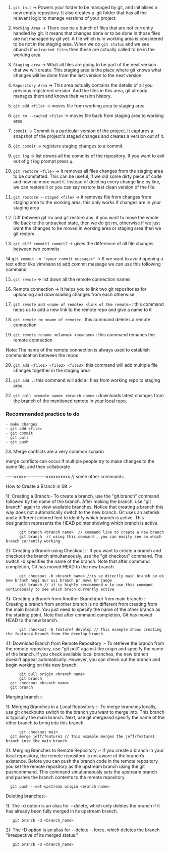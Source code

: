 1. `git init` -> Powers your folder to be managed by git, and initialises a new empty 
repository. It also creates a .git folder that has all the relevant logic to manage
versions of your project.


2. `Working Area` -> There can be a bunch of files that are not currently handled by git. 
It means that changes done or to be done in those files are not managed by git yet. A file 
which is in working area is considered to be not in the staging area. When we do `git status`
and we see abunch if `untracked files` then these are actually called to be in the working area.

3. `Staging area` -> What all files are going to be part of the next version that we will create.
This staging area is the place where git knows what changes will be done from the last version to
the next version.

4. `Repository Area` -> This area actually contains the details of all you previous registered version. 
And the files in this area, git already manages them and knows their version history. 


5. `git add <file>` -> moves file from working area to staging area

6. `git rm --cached <file>` -> moves file back from staging area to working area

7. `commit` -> Commit is a particular version of the project. It captures a snapshot of the project's staged
changes and creates a version out of it. 

8. `git commit` -> registers staging changes to a commit.

9. `git log` -> list downs all the commits of the repository. If you want to exit out of git log prompt
press `q`.

10. `git restore <file>` -> it removes all files changes from the staging area to be committed. This can
be useful, if we did some dirty piece of code and now no more want it. Instead of deleting every change 
line by line, we can restore it or you can say restore last clean version of the file. 

11. `git restore --staged <file>` -> it removes file from changes from staging area to the working area.
this only works if changes are in your staging area

12. Diff between git rm and git restore
ans: if you want to move the whole file back to the untracked state, then we do git rm, otherwise if we 
just want the changes to be moved in working area or staging area then we git restore.

13. `git diff commit1 commit2` -> gives the difference of all file changes between two commits

14 `git commit -m "<your commit message>"` -> If we want to avoid opening a text editor like vim/nano to 
add commit message we can use this following command

15. `git remote` -> list down all the remote connection names

16. Remote connection -> It helps you to link two git repositories for uploading and downloading changes
from each otherwise

17. `git remote add <name of remote> <link of the remote>` : this command helps us to add a new link to the
remote repo and give a name to it

18.  `git remote rm <name of remote>` : this command deletes a remote connection

19.  `git remote rename <olanme> <newname>` : this command remanes the remote connection

Note: The name of the remote connection is always used to establish communication between the repos

20. `git add <file1> <file2> <file3>`: this command will add multiple file changes together in the
staging area

21. `git add .`: this command will add all files from working repo to staging area.

22. `git pull <remote name> <branch name>` : downloads latest changes from the branch of the mentioned remote in your local repo.

### Recommended practice to do

    - make changes
    - git add <file>
    - git commit 
    - git pull
    - git push 
    
23. Merge conflicts are a very common scnario


merge conflicts can occur if multiple people try to make changes to the same file, and then collaborate 

----xxxxx----------xxxxxxxxxx
// some other commands

How to Create a Branch in Git :- 


1): Creating a Branch:- To create a branch, use the "git branch" command followed by the name of the branch. After making the branch, use "git branch" again to view available branches.
Notice that creating a branch this way does not automatically switch to the new branch. Git uses an asterisk and a different colored font to identify which branch is active. This designation represents the HEAD pointer showing which branch is active.

          git branch <branch name>  // command line to create a new branch 
          git branch  // using this command , you can easily see on which branch currently working 

2): Creating a Branch using Checkout :- If you want to create a branch and checkout the branch simultaneously, use the    "git checkout" command. The switch -b specifies the name of the branch. Note that after command completion, Git has moved HEAD to the new branch.

          git checkout -b <branch name> //is se directly main branch se ek new branch hogi aur usi branch pr move kr jaoge
          git branch // it is highly reccommend u to use this command contineously to see which bracn currently active 

3): Creating a Branch from Another Branch(not from main branch) :- Creating a branch from another branch is no different from creating from the main branch. You just need to specify the name of the other branch as the starting point. Note that after command completion, Git has moved HEAD to the new branch.

          git checkout -b feature4 develop // This example shows creating the feature4 branch from the develop branch

4): Download Branch from Remote Repository :- To retrieve the branch from the remote repository, use "git pull" against the origin and specify the name of the branch. If you check available local branches, the new branch doesn’t appear automatically. However, you can check out the branch and begin working on this new branch.
          
          git pull origin <branch name>
          git branch
	  git checkout <branch name>
	  git branch

Merging branch :-

1): Merging Branches in a Local Repository :- To merge branches locally, use git checkoutto switch to the branch you want to merge into. This branch is typically the main branch. Next, use git mergeand specify the name of the other branch to bring into this branch.

          git checkout main
	  git merge jeff/feature1 // This example merges the jeff/feature1 branch into the main branch.

2): Merging Branches to Remote Repository :- If you create a branch in your local repository, the remote repository is not aware of the branch’s existence. Before you can push the branch code in the remote repository, you set the remote repository as the upstream branch using the git pushcommand. This command simultaneously sets the upstream branch and pushes the branch contents to the remote repository.
	  
	  git push --set-upstream origin <branch name>


Deleting branches:- 

1): The -d option is an alias for --delete, which only deletes the branch if it has already been fully merged in its      upstream branch.

	   git branch -d <branch_name>

2): The -D option is an alias for --delete --force, which deletes the branch "irrespective of its merged status."

 	   git branch -D <branch_name> 

     


